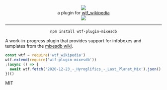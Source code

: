 <div align="center">
  <img src="https://cloud.githubusercontent.com/assets/399657/23590290/ede73772-01aa-11e7-8915-181ef21027bc.png" />

  <div>a plugin for <a href="https://github.com/spencermountain/wtf_wikipedia/">wtf_wikipedia</a></div>
  
  <!-- npm version -->
  <a href="https://npmjs.org/package/wtf-plugin-mixesdb">
    <img src="https://img.shields.io/npm/v/wtf-plugin-mixesdb.svg?style=flat-square" />
  </a>
  
  <!-- file size -->
  <!-- <a href="https://unpkg.com/wtf-plugin-wikinews/builds/wtf-plugin-mixesdb.min.js">
    <img src="https://badge-size.herokuapp.com/spencermountain/wtf-plugin-wikinews/master/builds/wtf-plugin-wikinews.min.js" />
  </a> -->
   <hr/>
</div>

<div align="center">
  <code>npm install wtf-plugin-mixesdb</code>
</div>

A work-in-progress plugin that provides support for infoboxes and templates from the [mixesdb wiki](https://www.mixesdb.com/w/Main_Page).

```js
const wtf = require('wtf_wikipedia')
wtf.extend(require('wtf-plugin-mixesdb'))
;(async () => {
  await wtf.fetch('2020-12-23_-_Hyroglifics_-_Last_Planet_Mix').json()
})()
```

MIT

